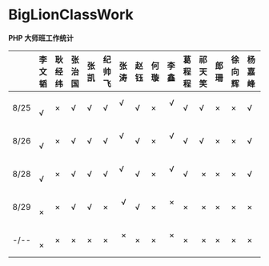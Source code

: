 # BigLionClassWork
**PHP 大师班工作统计**

    | 李文韬 | 耿经纬 | 张治国 | 张凯 | 纪帅飞 | 张涛 | 赵钰 | 何璇 | 李鑫 | 葛程程 | 祁天笑 | 郎珊 | 徐向辉 | 杨嘉峰 | 乔晨华 | 师高明 | （次数）
----|-------|--------|-------|------|--------|-----|------|------|-----|-------|--------|------|-------|-------|--------|-------|------
8/25 |   √  |    ×   |   √   |   √  |   √    |  √  |   √  |   ×  |  √  |   √   |    √   |   ×  |   ×   |   √   |    ×   |    √  |   1
8/26 |   √  |    ×   |   √   |   √  |   √    |  √  |   √  |   ×  |  √  |   √   |    √   |   ×  |   ×   |   √   |    ×   |    √  |   2
8/28 |   √  |    ×   |   √   |   √  |   √    |  √  |   √  |   ×  |  √  |   √   |    ×   |   ×  |   ×   |   √   |    ×   |    √  |   3
8/29 |   ×  |    ×   |   √   |   √  |   ×    |  √  |   √  |   ×  |  ×  |   ×   |    ×   |   ×  |   ×   |   ×   |    ×   |    ×  |   4
-/-- |   ×  |    ×   |   ×   |   ×  |   ×    |  ×  |   ×  |   ×  |  ×  |   ×   |    ×   |   ×  |   ×   |   ×   |    ×   |    ×  |   N
